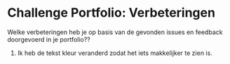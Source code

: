 # Challenge Portfolio: Verbeteringen

Welke verbeteringen heb je op basis van de gevonden issues en feedback doorgevoerd in je portfolio??

1. Ik heb de tekst kleur veranderd zodat het iets makkelijker te zien is.
